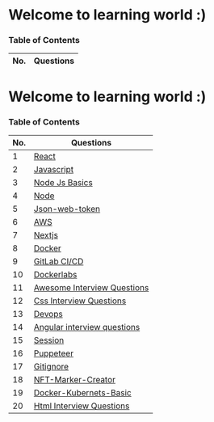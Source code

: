 # Welcome to learning world :)

### Table of Contents

| No. | Questions |
| --- | --------- |
# Welcome to learning world :)

### Table of Contents

| No. | Questions |
| --- | --------- |
|1  | [React](https://github.com/vikrant-d1/Learn/tree/_vikrant/react) |
|2  | [Javascript](https://github.com/vikrant-d1/Learn/tree/_vikrant/Javascript) |
|3 | [Node Js Basics](https://github.com/learning-zone/nodejs-basics) |  
|4 | [Node](https://github.com/vikrant-d1/Learn/tree/_vikrant/Node) |
|5  | [Json-web-token](https://github.com/auth0/node-jsonwebtoken) |
|6  | [AWS](https://github.com/vikrant-d1/Learn/tree/_vikrant/AWS) |
|7  | [Nextjs](https://github.com/vikrant-d1/Learn/tree/_vikrant/nextjs) |
|8  | [Docker](https://github.com/vikrant-d1/Learn/tree/_vikrant/Docker) |
|9  | [GitLab CI/CD](https://github.com/vikrant-d1/Learn/tree/_vikrant/GitLabCICD) |
|10  | [Dockerlabs](https://github.com/collabnix/dockerlabs) |
|11  | [Awesome Interview Questions](https://github.com/DopplerHQ/awesome-interview-questions) |
|12  | [Css Interview Questions](https://github.com/learning-zone/css-basics) |
|13  | [Devops](https://github.com/Tikam02/DevOps-Guide) |
|14  | [Angular interview questions](https://github.com/sudheerj/angular-interview-questions) |
|15  | [Session](https://github.com/expressjs/session) |
|16  | [Puppeteer](https://github.com/puppeteer/puppeteer) |
|17  | [Gitignore](https://github.com/github/gitignore) |
|18 | [NFT-Marker-Creator](https://github.com/Carnaux/NFT-Marker-Creator) |
|19  | [Docker-Kubernets-Basic](https://github.com/learning-zone/docker-and-kubernetes-basics) |
|20  | [Html Interview Questions](https://github.com/learning-zone/html-basics) |




